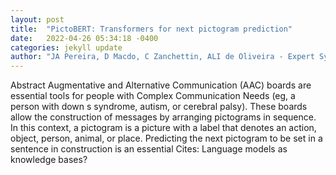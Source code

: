 ```yaml
---
layout: post
title:  "PictoBERT: Transformers for next pictogram prediction"
date:   2022-04-26 05:34:18 -0400
categories: jekyll update
author: "JA Pereira, D Macdo, C Zanchettin, ALI de Oliveira - Expert Systems with , 2022"
---
```

Abstract Augmentative and Alternative Communication (AAC) boards are essential tools for people with Complex Communication Needs (eg, a person with down s syndrome, autism, or cerebral palsy). These boards allow the construction of messages by arranging pictograms in sequence. In this context, a pictogram is a picture with a label that denotes an action, object, person, animal, or place. Predicting the next pictogram to be set in a sentence in construction is an essential Cites: Language models as knowledge bases?